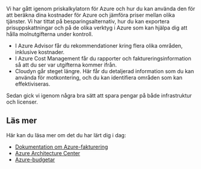 Vi har gått igenom priskalkylatorn för Azure och hur du kan använda den för att beräkna dina kostnader för Azure och jämföra priser mellan olika tjänster. Vi har tittat på besparingsalternativ, hur du kan exportera prisuppskattningar och på de olika verktyg i Azure som kan hjälpa dig att hålla molnutgifterna under kontroll.

- I Azure Advisor får du rekommendationer kring flera olika områden, inklusive kostnader.
- I Azure Cost Management får du rapporter och faktureringsinformation så att du ser var utgifterna kommer ifrån.
- Cloudyn går steget längre. Här får du detaljerad information som du kan använda för motkontering, och du kan identifiera områden som kan effektiviseras.

Sedan gick vi igenom några bra sätt att spara pengar på både infrastruktur och licenser.

## <a name="learn-more"></a>Läs mer

Här kan du läsa mer om det du har lärt dig i dag:

- [Dokumentation om Azure-fakturering](https://docs.microsoft.com/azure/billing/)
- [Azure Architecture Center](https://docs.microsoft.com/azure/architecture/)
- [Azure-budgetar](https://docs.microsoft.com/azure/billing/billing-cost-management-budget-scenario)
